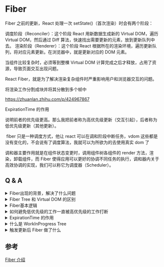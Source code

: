 # Fiber

Fiber 之前的更新，React 处理一次 setState()（首次渲染）时会有两个阶段：

调度阶段（Reconciler）：这个阶段 React 用新数据生成新的 Virtual DOM，遍历 Virtual DOM，然后通过 Diff 算法，快速找出需要更新的元素，放到更新队列中去。
渲染阶段（Renderer）：这个阶段 React 根据所在的渲染环境，遍历更新队列，将对应元素更新。在浏览器中，就是更新对应的 DOM 元素。

当组件比较复杂时，必须等到整棵 Virtual DOM 计算完成之后才释放，占用了资源，导致页面交互出现问题。

React Fiber，就是为了解决渲染复杂组件时严重影响用户和浏览器交互的问题。

将渲染工作分割成块并将其分散到多个帧中

<https://zhuanlan.zhihu.com/p/424967867>

ExpirationTime 的作用

说明前者的优先级更高。那么我把前者称为高优先级更新（交互引起），后者称为低优先级更新（其他更新）。

​
fiber 只是一种调度方式，他让 react 可以在调和阶段中断任务，vdom 这些都是没有变化的，不会说有了调度算法，我就可以为所欲为的去使用真实 dom 了

调和器主要作用就是在组件状态变更时，调用组件树各组件的 render 方法，渲染，卸载组件，而 Fiber 使得应用可以更好的协调不同任务的执行，调和器内关于高效协调的实现，我们可以称它为调度器（Scheduler）。

## Q & A

<details>
  <summary>Fiber出现的背景，解决了什么问题</summary>
  <div>在 Fiber 之前，处理一次 setState 更新，生成新的 VDOM Tree 后进行新旧对比，深度优先遍历所有节点，等整棵 VDOM Tree 对比完成才能释放资源，浏览器渲染更新到页面。问题在于这个对比过程可能过于复杂，耗时很长，超过了浏览器渲染一帧的间隔，导致交互被阻断，页面卡顿。
</div>
</details>

<details>
  <summary>Fiber Tree 和 Virtual DOM 的区别</summary>
  <div>Virtual DOM Tree偏向于内容本身的标记，而Fiber Tree除了内容，还有很多的上下文信息，侧重于状态的标记，以一个类似链表的结构，去实现状态快照。</div>
</details>

<details>
  <summary>Fiber基本逻辑</summary>
  <div>将一次更新任务拆分到一个个时间片里，允许暂停，中止和分批处理等，将一次更新拆分到多个时间片，中间给交互和渲染处理的机会。</div>
</details>

<details>
  <summary>如何避免低优先级的工作一直被高优先级的工作打断</summary>
  <div>FiberNode 上设置了 ExpirationTime，虽然是低优先级，但也有截止时间，到期了会强制执行。 </div>
</details>

<details>
  <summary>ExpirationTime 的作用</summary>
  <div>确保低优先级任务有机会被执行，对相近更新设置同样的 ExpirationTime 以实现批量更新。同时对低优先级，高优先级的任务，都是有一个误差区间的，高10ms, 第25ms，在这段时间内更新设置同一个 ExpirationTime，以实现批量更新。</div>
</details>

<details>
  <summary>什么是 WorkInProgress Tree </summary>
  <div>保存当前更新中的进度快照，用于下一个时间片的断点恢复，是两次更新之间的中间状态。Fiber Tree 和 WorkInProgress Tree之间形成一个双缓冲，这样可以复用上一次更新的一些节点。</div>
</details>

<details>
  <summary>触发更新后 Fiber 做了什么</summary>
  <div>将更新的内容(payload)保存Fiber节点的updateQueue里面，之后执行调度，由于每个更新都标记了到期时间，可以在当前时间片内判断是否执行该更新，批量执行到期的时间。调度过程是计算并生成 WorkInProgress Tree的过程，在 WorkInProgress Tree 和 Fiber Tree的对比过程中，得到一个 effect list，用于记录由于 state 和 props 改变引起的工作类型，。</div>
</details>

## 参考

[Fiber 介绍](https://zhuanlan.zhihu.com/p/424967867)
